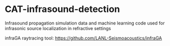 # CAT-infrasound-detection
Infrasound propagation simulation data and machine learning code used for infrasonic source localization in refractive settings

infraGA raytracing tool: https://github.com/LANL-Seismoacoustics/infraGA
